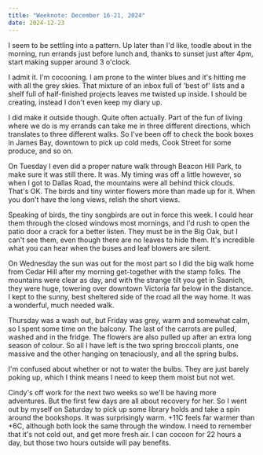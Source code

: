 ```yaml
---
title: "Weeknote: December 16-21, 2024"
date: 2024-12-23
---
```


I seem to be settling into a pattern.  Up later than I'd like, toodle about in the morning, run errands just before lunch and, thanks to sunset just after 4pm, start making supper around 3 o'clock.   

I admit it.  I'm cocooning.  I am prone to the winter blues and it's hitting me with all the grey skies.  That mixture of an inbox full of 'best of' lists and a shelf full of half-finished projects leaves me twisted up inside.  I should be creating, instead I don't even keep my diary up.

I did make it outside though.  Quite often actually.  Part of the fun of living where we do is my errands can take me in three different directions, which translates to three different walks.  So I've been off to check the book boxes in James Bay, downtown to pick up cold meds, Cook Street for some produce, and so on.  

On Tuesday I even did a proper nature walk through Beacon Hill Park, to make sure it was still there.  It was.  My timing was off a little however, so when I got to Dallas Road, the mountains were all behind thick clouds.  That's OK.  The birds and tiny winter flowers more than made up for it.  When you don't have the long views, relish the short views.

Speaking of birds, the tiny songbirds are out in force this week.  I could hear them through the closed windows most mornings, and I'd rush to open the patio door a crack for a better listen. They must be in the Big Oak, but I can't see them, even though there are no leaves to hide them.  It's incredible what you can hear when the buses and leaf blowers are silent.

On Wednesday the sun was out for the most part so I did the big walk home from Cedar Hill after my morning get-together with the stamp folks.  The mountains were clear as day, and with the strange tilt you get in Saanich, they were huge, towering over downtown Victoria far below in the distance.  I kept to the sunny, best sheltered side of the road all the way home.  It was a wonderful, much needed walk.

Thursday was a wash out, but Friday was grey, warm and somewhat calm, so I spent some time on the balcony.  The last of the carrots are pulled, washed and in the fridge.  The flowers are also pulled up after an extra long season of colour.  So all I have left is the two spring broccoli plants, one massive and the other hanging on tenaciously, and all the spring bulbs.  

I'm confused about whether or not to water the bulbs.  They are just barely poking up, which I think means I need to keep them moist but not wet.  

Cindy's off work for the next two weeks so we'll be having more adventures.  But the first few days are all about recovery for her.  So I went out by myself on Saturday to pick up some library holds and take a spin around the bookshops.  It was surprisingly warm.  +11C feels far warmer than +6C, although both look the same through the window.  I need to remember that it's not cold out, and get more fresh air.  I can cocoon for 22 hours a day, but those two hours outside will pay benefits.

